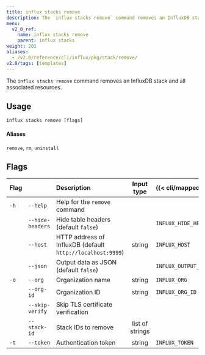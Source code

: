 ```yaml
---
title: influx stacks remove
description: The `influx stacks remove` command removes an InfluxDB stack and all associated resources.
menu:
  v2_0_ref:
    name: influx stacks remove
    parent: influx stacks
weight: 201
aliases:
  - /v2.0/reference/cli/influx/pkg/stack/remove/
v2.0/tags: [templates]
---
```


The `influx stacks remove` command removes an InfluxDB stack and all associated resources.

## Usage
```
influx stacks remove [flags]
```

#### Aliases
`remove`, `rm`, `uninstall`

## Flags
| Flag |                  | Description                                                | Input type      | {{< cli/mapped >}}    |
|:---- |:---              |:-----------                                                |:----------:     |:------------------    |
| `-h` | `--help`         | Help for the `remove` command                              |                 |                       |
|      | `--hide-headers` | Hide table headers (default `false`)                       |                 | `INFLUX_HIDE_HEADERS` |
|      | `--host`         | HTTP address of InfluxDB (default `http://localhost:9999`) | string          | `INFLUX_HOST`         |
|      | `--json`         | Output data as JSON (default `false`)                      |                 | `INFLUX_OUTPUT_JSON`  |
| `-o` | `--org`          | Organization name                                          | string          | `INFLUX_ORG`          |
|      | `--org-id`       | Organization ID                                            | string          | `INFLUX_ORG_ID`       |
|      | `--skip-verify`  | Skip TLS certificate verification                          |                 |                       |
|      | `--stack-id`     | Stack IDs to remove                                        | list of strings |                       |
| `-t` | `--token`        | Authentication token                                       | string          | `INFLUX_TOKEN`        |
